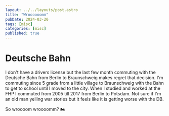 ```yaml
---
layout: ../../layouts/post.astro
title: "Wroooooomm"
pubDate: 2024-03-20
tags: [misc]
categories: [misc]
published: true
---
```


# Deutsche Bahn

I don't have a drivers license but the last few month commuting with the Deutsche Bahn from Berlin to Braunschweig makes regret that decision. 
I'm commuting since 5 grade from a little village to Braunschweig with the Bahn to get to school until I moved to the city. When I studied and worked at the FHP I commuted from 2005 till 2017 from Berlin to Potsdam. 
Not sure if I'm an old man yelling war stories but it feels like it is getting worse with the DB. 

So wroooom wroooomm? 🏍️